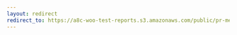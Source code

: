 ```yaml
---
layout: redirect
redirect_to: https://a8c-woo-test-reports.s3.amazonaws.com/public/pr-merge/40282/e2e/index.html
---
```

